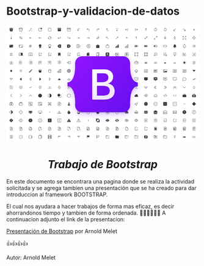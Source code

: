 # Bootstrap-y-validacion-de-datos


![Bootstrap](bootstrap-icons.png)

<em>  <h1 align="center"> Trabajo de Bootstrap </h1></em>

En este documento se encontrara una pagina donde se realiza la actividad solicitada y se agrega tambien una presentación que 
se ha creado para dar introduccion al framework BOOTSTRAP.

El cual nos ayudara a hacer trabajos de forma mas eficaz, es 
decir ahorrandonos tiempo y tambien de forma ordenada.
:hammer::hammer::hammer::hammer::hammer::hammer:
A continuacion adjunto el link de la presentacion:

[Presentación de Bootstrap](https://docs.google.com/presentation/d/1LuVLGeVt1AJSXoQxFJhRcBYks5Nm4nh0tdLFDar01x4/edit?usp=sharing) por Arnold Melet

:+1::+1::+1::+1:


















Autor: Arnold Melet
